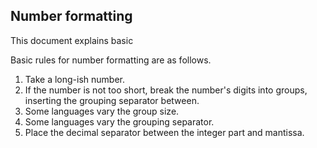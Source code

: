 Number formatting
-----------------

This document explains basic

Basic rules for number formatting are as follows.



1. Take a long-ish number.
1. If the number is not too short, break the number's digits into groups, inserting the grouping separator between.
  1. Some languages vary the group size.
  1. Some languages vary the grouping separator.
1. Place the decimal separator between the integer part and mantissa.
